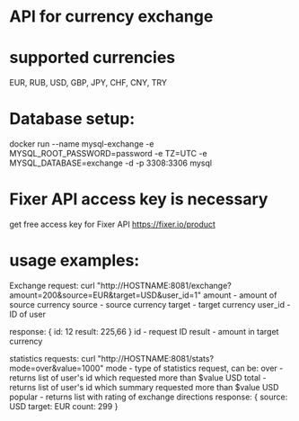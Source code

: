 # API for currency exchange
# supported currencies
EUR, RUB, USD, GBP, JPY, CHF, CNY, TRY

# Database setup:
docker run --name mysql-exchange -e MYSQL_ROOT_PASSWORD=password -e TZ=UTC -e MYSQL_DATABASE=exchange -d -p 3308:3306 mysql

# Fixer API access key is necessary
get free access key for Fixer API https://fixer.io/product

# usage examples:
Exchange request: 
curl "http://HOSTNAME:8081/exchange?amount=200&source=EUR&target=USD&user_id=1"
amount - amount of source currency
source - source currency
target - target currency
user_id - ID of user

response: { 
id: 12
result: 225,66
}
id - request ID
result - amount in target currency

statistics requests:
curl "http://HOSTNAME:8081/stats?mode=over&value=1000"
mode - type of statistics request, can be:
    over - returns list of user's id which requested more than $value USD
    total - returns list of user's id which summary requested more than $value USD
    popular - returns list with rating of exchange directions
        response: {
        source: USD
        target: EUR
        count: 299
        }
